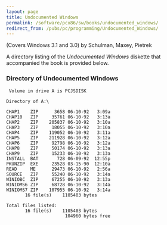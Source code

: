 ```yaml
---
layout: page
title: Undocumented Windows
permalink: /software/pcx86/sw/books/undocumented_windows/
redirect_from: /pubs/pc/programming/Undocumented_Windows/
---
```


(Covers Windows 3.1 and 3.0) by Schulman, Maxey, Pietrek

A directory listing of the *Undocumented Windows* diskette that accompanied the book is provided below.

### Directory of Undocumented Windows

	 Volume in drive A is PCJSDISK   

	Directory of A:\

	CHAP1    ZIP      3658 06-10-92   3:09a
	CHAP10   ZIP     35761 06-10-92   3:13a
	CHAP2    ZIP    205837 06-10-92   3:10a
	CHAP3    ZIP     18055 06-10-92   3:10a
	CHAP4    ZIP    119052 06-10-92   3:11a
	CHAP5    ZIP    211928 06-10-92   3:12a
	CHAP6    ZIP     92798 06-10-92   3:12a
	CHAP8    ZIP     50174 06-10-92   3:13a
	CHAP9    ZIP     15233 06-10-92   3:13a
	INSTALL  BAT       728 06-09-92  12:55p
	PKUNZIP  EXE     23528 03-15-90  12:10a
	READ     ME      29473 06-10-92   2:56a
	SOURCE   ZIP     55240 06-10-92   3:14a
	WINIOBC  ZIP     67255 06-10-92   3:13a
	WINIOMS6 ZIP     68728 06-10-92   3:14a
	WINIOMS7 ZIP    107955 06-10-92   3:14a
	       16 file(s)    1105403 bytes

	Total files listed:
	       16 file(s)    1105403 bytes
	                      104960 bytes free
